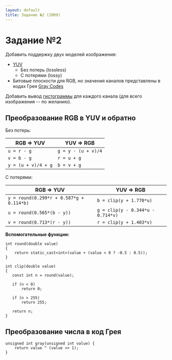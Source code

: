 ```yaml
---
layout: default
title: Задание №2 (2009)
---
```


# Задание №2

Добавить поддержку двух моделей изображения:

* [YUV]
  * Без потерь (lossless)
  * С потерями (lossy)
* Битовые плоскости для RGB, но значения каналов представлены в кодах Грея [Gray Codes]

Добавить вывод [гистограммы](http://en.wikipedia.org/wiki/Image_histogram) для каждого канала (для всего изображения -- по желанию).


## Преобразование RGB в YUV и обратно

Без потерь:

| RGB => YUV           | YUV => RGB           |
|----------------------|----------------------|
| `u = r - g`          | `g = y - (u + v)/4`  |
| `v = b - g`          | `r = u + g`          |
| `y = (u + v)/4 + g`  | `b = v + g`          |


С потерями:

| RGB => YUV                                | YUV => RGB                        |
|-------------------------------------------|-----------------------------------|
| `y = round(0.299*r + 0.587*g + 0.114*b)`  | `b = clip(y + 1.770*u)`           |
| `u = round(0.565*(b - y))`                | `g = clip(y - 0.344*u - 0.714*v)` |
| `v = round(0.713*(r - y))`                | `r = clip(y + 1.403*v)`           |


**Вспомогательные функции:**

```
int round(double value)
{
    return static_cast<int>(value + (value < 0 ? -0.5 : 0.5));
}

int clip(double value)
{
   const int n = round(value);

   if (n < 0)
       return 0;

   if (n > 255)
       return 255;

   return n;
}
```

## Преобразование числа в код Грея

```
unsigned int gray(unsigned int value) {
    return value ^ (value >> 1);
}
```

[Gray Codes]: http://en.wikipedia.org/wiki/Gray_codes
[YUV]: http://en.wikipedia.org/wiki/YUV


